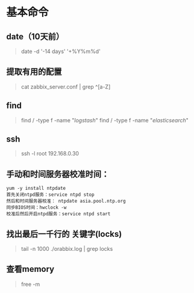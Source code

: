 # 基本命令









## date（10天前）
> date -d '-14 days' '+%Y%m%d'

## 提取有用的配置
> cat zabbix_server.conf | grep ^[a-Z]


## find
> find / -type f -name "*logstash*"
> find / -type f -name "*elasticsearch*"


## ssh
> ssh -l root 192.168.0.30

## 手动和时间服务器校准时间：

```
yum -y install ntpdate
首先关闭ntpd服务：service ntpd stop
然后和时间服务器校准： ntpdate asia.pool.ntp.org
同步BIOS时间：hwclock -w
校准后然后开启ntpd服务：service ntpd start

```

## 找出最后一千行的 关键字(locks)
> tail -n 1000 ./orabbix.log | grep locks



## 查看memory
> free -m